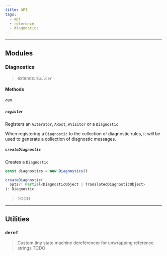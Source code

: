 ```yaml
---
title: API
tags:
  - api
  - reference
  - diagnostics
---
```


---

## Modules

### Diagnostics

> extends: `Builder`

#### Methods

##### `run`

##### `register`

Registers an `AIterator`, `ARoot`, `AVisitor` or a `Diagnostic`

When registering a `Diagnostic` to the collection of diagnostic rules, it will be used to generate a collection of diagnostic messages.

##### `createDiagnostic`

Creates a `Diagnostic`

```ts
const diagnostics = new Diagnostics()

createDiagnostic(
  opts?: Partial<DiagnosticObject | TranslatedDiagnosticObject>
): Diagnostic
```

> TODO

---

## Utilities

### `deref`

> Custom tiny state machine dereferencer for unwrapping reference strings
> TODO
